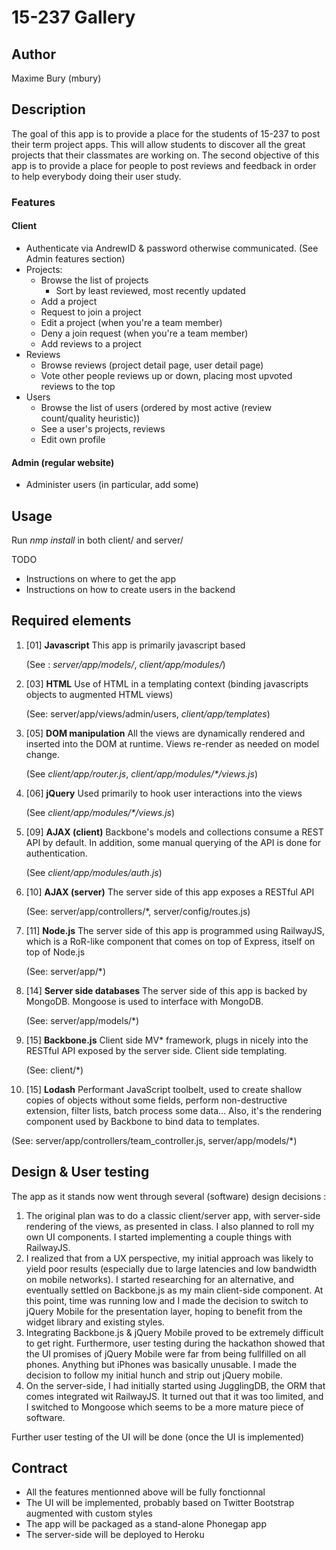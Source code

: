 # 15-237 Gallery #

## Author ##

Maxime Bury (mbury)

## Description ##

The goal of this app is to provide a place for the students of 15-237 to post their term project apps. This will allow students to discover all the great projects that their classmates are working on. The second objective of this app is to provide a place for people to post reviews and feedback in order to help everybody doing their user study.

### Features ###

#### Client ####

- Authenticate via AndrewID & password otherwise communicated. (See Admin features section)
- Projects:
    - Browse the list of projects
        - Sort by least reviewed, most recently updated
    - Add a project
    - Request to join a project
    - Edit a project (when you're a team member)
    - Deny a join request (when you're a team member)
    - Add reviews to a project
- Reviews
    - Browse reviews (project detail page, user detail page)
    - Vote other people reviews up or down, placing most upvoted reviews to the top
- Users
    - Browse the list of users (ordered by most active (review count/quality heuristic))
    - See a user's projects, reviews
    - Edit own profile

#### Admin (regular website) ####

- Administer users (in particular, add some)

## Usage ##

Run *nmp install* in both client/ and server/

TODO
- Instructions on where to get the app
- Instructions on how to create users in the backend

## Required elements ##

1. [01] **Javascript** This app is primarily javascript based 
   
   (See : *server/app/models/*, *client/app/modules/*)
2. [03] **HTML** Use of HTML in a templating context (binding javascripts objects to augmented HTML views)

   (See: server/app/views/admin/users, *client/app/templates*)
3. [05] **DOM manipulation** All the views are dynamically rendered and inserted into the DOM at runtime. Views re-render as needed on model change.
   
   (See *client/app/router.js*, *client/app/modules/\*/views.js*)
4. [06] **jQuery** Used primarily to hook user interactions into the views

    (See *client/app/modules/\*/views.js*)
5. [09] **AJAX (client)** Backbone's models and collections consume a REST API by default. In addition, some manual querying of the API is done for authentication.

    (See *client/app/modules/auth.js*)
6. [10] **AJAX (server)** The server side of this app exposes a RESTful API

   (See: server/app/controllers/*, server/config/routes.js)
7. [11] **Node.js** The server side of this app is programmed using RailwayJS, which is a RoR-like component that comes on top of Express, itself on top of Node.js

   (See: server/app/*)
8. [14] **Server side databases** The server side of this app is backed by MongoDB. Mongoose is used to interface with MongoDB.

   (See: server/app/models/*)
9. [15] **Backbone.js** Client side MV* framework, plugs in nicely into the RESTful API exposed by the server side. Client side templating. 

   (See: client/*) 
10. [15] **Lodash** Performant JavaScript toolbelt, used to create shallow copies of objects without some fields, perform non-destructive extension, filter lists, batch process some data... Also, it's the rendering component used by Backbone to bind data to templates.

   (See: server/app/controllers/team_controller.js, server/app/models/*)

## Design & User testing ##

The app as it stands now went through several (software) design decisions :

1. The original plan was to do a classic client/server app, with server-side rendering of the views, as presented in class. I also planned to roll my own UI components. I started implementing a couple things with RailwayJS.
2. I realized that from a UX perspective, my initial approach was likely to yield poor results (especially due to large latencies and low bandwidth on mobile networks). I started researching for an alternative, and eventually settled on Backbone.js as my main client-side component. At this point, time was running low and I made the decision to switch to jQuery Mobile for the presentation layer, hoping to benefit from the widget library and existing styles.
3. Integrating Backbone.js & jQuery Mobile proved to be extremely difficult to get right. Furthermore, user testing during the hackathon showed that the UI promises of jQuery Mobile were far from being fullfilled on all phones. Anything but iPhones was basically unusable. I made the decision to follow my initial hunch and strip out jQuery mobile.
4. On the server-side, I had initially started using JugglingDB, the ORM that comes integrated wit RailwayJS. It turned out that it was too limited, and I switched to Mongoose which seems to be a more mature piece of software.

Further user testing of the UI will be done (once the UI is implemented)

## Contract ##

- All the features mentionned above will be fully fonctionnal
- The UI will be implemented, probably based on Twitter Bootstrap augmented with custom styles
- The app will be packaged as a stand-alone Phonegap app
- The server-side will be deployed to Heroku
